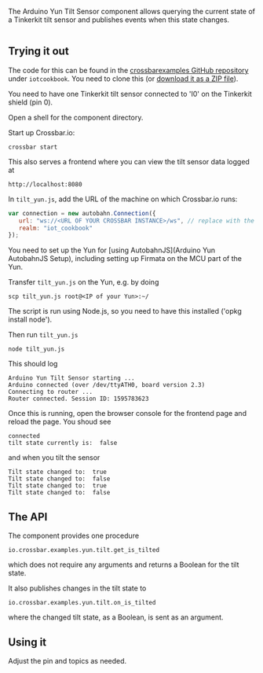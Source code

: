 The Arduino Yun Tilt Sensor component allows querying the current state of a Tinkerkit tilt sensor and publishes events when this state changes.

<div class="topimage_container">
   <img class="topimage" src="../../static/img/iotcookbook/yun_tilt_sensor.jpg" alt="">   
</div>

## Trying it out

The code for this can be found in the [crossbarexamples GitHub repository](https://github.com/crossbario/crossbarexamples) under `iotcookbook`. You need to clone this (or [download it as a ZIP file](https://github.com/crossbario/crossbarexamples/archive/master.zip)).

You need to have one Tinkerkit tilt sensor connected to 'I0' on the Tinkerkit shield (pin 0).

Open a shell for the component directory. 

Start up Crossbar.io:

```shell
crossbar start
```

This also serves a frontend where you can view the tilt sensor data logged at

```
http://localhost:8080
```

In `tilt_yun.js`, add the URL of the machine on which Crossbar.io runs:

```javascript
var connection = new autobahn.Connection({
   url: "ws://<URL OF YOUR CROSSBAR INSTANCE>/ws", // replace with the url of your crossbar instance
   realm: "iot_cookbook"
});
```

You need to set up the Yun for [using AutobahnJS](Arduino Yun AutobahnJS Setup), including setting up Firmata on the MCU part of the Yun.

Transfer `tilt_yun.js` on the Yun, e.g. by doing 

```console
scp tilt_yun.js root@<IP of your Yun>:~/
```

The script is run using Node.js, so you need to have this installed ('opkg install node').

Then run `tilt_yun.js` 

```shell
node tilt_yun.js
```

This should log

```
Arduino Yun Tilt Sensor starting ...
Arduino connected (over /dev/ttyATH0, board version 2.3)
Connecting to router ...
Router connected. Session ID: 1595783623
```

Once this is running, open the browser console for the frontend page and reload the page. You shoud see 

```
connected
tilt state currently is:  false
```

and when you tilt the sensor

```
Tilt state changed to:  true
Tilt state changed to:  false
Tilt state changed to:  true
Tilt state changed to:  false
```

## The API

The component provides one procedure

```
io.crossbar.examples.yun.tilt.get_is_tilted
```

which does not require any arguments and returns a Boolean for the tilt state.

It also publishes changes in the tilt state to

```
io.crossbar.examples.yun.tilt.on_is_tilted
```

where the changed tilt state, as a Boolean, is sent as an argument.

## Using it

Adjust the pin and topics as needed.